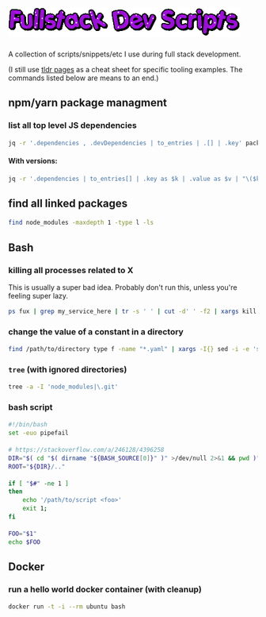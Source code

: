 # ![Fullstack Dev Scripts](logo.gif)

A collection of scripts/snippets/etc I use during full stack development.

(I still use [tldr pages](https://tldr.sh/) as a cheat sheet for specific tooling examples. The commands listed below are means to an end.)

## npm/yarn package managment

### list all top level JS dependencies

```sh
jq -r '.dependencies , .devDependencies | to_entries | .[] | .key' package.json | tr '\n' ' '
```

#### With versions:

```sh
jq -r '.dependencies | to_entries[] | .key as $k | .value as $v | "\($k)@\($v)"' package.json | tr '\n' ' '
```

## find all linked packages

```sh
find node_modules -maxdepth 1 -type l -ls
```

## Bash

### killing all processes related to X

This is usually a super bad idea. Probably don't run this, unless you're feeling super lazy.

```sh
ps fux | grep my_service_here | tr -s ' ' | cut -d' ' -f2 | xargs kill
```

### change the value of a constant in a directory

```sh
find /path/to/directory type f -name "*.yaml" | xargs -I{} sed -i -e 's/mem: 2800/mem: 4096/g' {}
```

### `tree` (with ignored directories)

```bash
tree -a -I 'node_modules|\.git'
```

### bash script

```bash
#!/bin/bash
set -euo pipefail

# https://stackoverflow.com/a/246128/4396258
DIR="$( cd "$( dirname "${BASH_SOURCE[0]}" )" >/dev/null 2>&1 && pwd )"
ROOT="${DIR}/.."

if [ "$#" -ne 1 ]
then
    echo '/path/to/script <foo>'
    exit 1;
fi

FOO="$1"
echo $FOO
```
## Docker

### run a hello world docker container (with cleanup)

```sh
docker run -t -i --rm ubuntu bash
```
